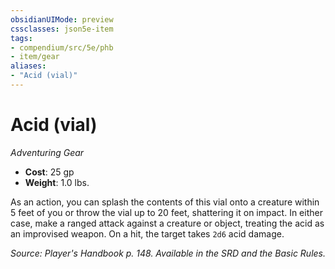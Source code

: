 ```yaml
---
obsidianUIMode: preview
cssclasses: json5e-item
tags:
- compendium/src/5e/phb
- item/gear
aliases: 
- "Acid (vial)"
---
```

# Acid (vial)
*Adventuring Gear*  

- **Cost**: 25 gp
- **Weight**: 1.0 lbs.

As an action, you can splash the contents of this vial onto a creature within 5 feet of you or throw the vial up to 20 feet, shattering it on impact. In either case, make a ranged attack against a creature or object, treating the acid as an improvised weapon. On a hit, the target takes `2d6` acid damage.

*Source: Player's Handbook p. 148. Available in the SRD and the Basic Rules.*